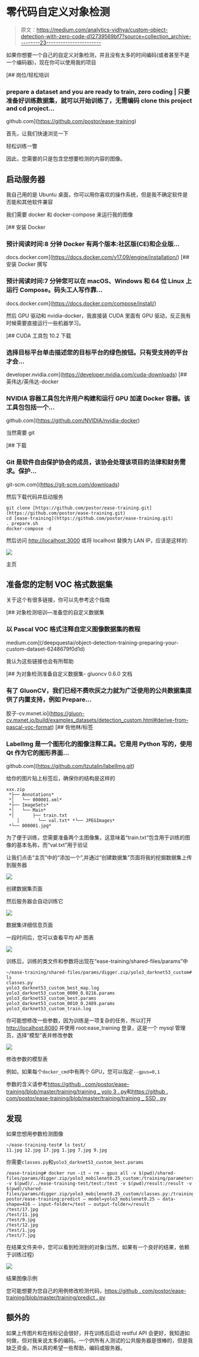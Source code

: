 # 零代码自定义对象检测

> 原文：<https://medium.com/analytics-vidhya/custom-object-detection-with-zero-code-d12739569bf7?source=collection_archive---------23----------------------->

如果你想要一个自己的自定义对象检测，并且没有太多的时间编码(或者甚至不是一个编码器)，现在你可以使用我的项目

[](https://github.com/postor/ease-training) [## 岗位/轻松培训

### prepare a dataset and you are ready to train, zero coding | 只要准备好训练数据集，就可以开始训练了，无需编码 clone this project and cd project…

github.com](https://github.com/postor/ease-training) 

首先，让我们快速浏览一下

轻松训练一瞥

因此，您需要的只是包含您想要检测的内容的图像。

## 启动服务器

我自己用的是 Ubuntu 桌面，你可以用你喜欢的操作系统，但是我不确定软件是否能和其他软件兼容

我们需要 docker 和 docker-compose 来运行我的图像

[](https://docs.docker.com/v17.09/engine/installation/) [## 安装 Docker

### 预计阅读时间:8 分钟 Docker 有两个版本:社区版(CE)和企业版…

docs.docker.com](https://docs.docker.com/v17.09/engine/installation/) [](https://docs.docker.com/compose/install/) [## 安装 Docker 撰写

### 预计阅读时间:7 分钟您可以在 macOS、Windows 和 64 位 Linux 上运行 Compose。码头工人写作靠…

docs.docker.com](https://docs.docker.com/compose/install/) 

然后 GPU 驱动和 nvidia-docker，我直接装 CUDA 里面有 GPU 驱动，反正我有时候需要直接运行一些机器学习。

[](https://developer.nvidia.com/cuda-downloads) [## CUDA 工具包 10.2 下载

### 选择目标平台单击描述您的目标平台的绿色按钮。只有受支持的平台才会…

developer.nvidia.com](https://developer.nvidia.com/cuda-downloads) [](https://github.com/NVIDIA/nvidia-docker) [## 英伟达/英伟达-docker

### NVIDIA 容器工具包允许用户构建和运行 GPU 加速 Docker 容器。该工具包包括一个…

github.com](https://github.com/NVIDIA/nvidia-docker) 

当然需要 git

[](https://git-scm.com/downloads) [## 下载

### Git 是软件自由保护协会的成员，该协会处理该项目的法律和财务需求。保护…

git-scm.com](https://git-scm.com/downloads) 

然后下载代码并启动服务

```
git clone [https://github.com/postor/ease-training.git](https://github.com/postor/ease-training.git)
cd [ease-training](https://github.com/postor/ease-training.git)
. prepare.sh
docker-compose -d
```

然后访问 [http://localhost:3000](http://localhost:3000) 或将 localhost 替换为 LAN IP，应该是这样的:

![](img/be46c3e8ee85000bd24f7e8ca98d777b.png)

主页

## 准备您的定制 VOC 格式数据集

关于这个有很多链接，你可以先参考这个指南

[](/deepquestai/object-detection-training-preparing-your-custom-dataset-6248679f0d1d) [## 对象检测培训—准备您的自定义数据集

### 以 Pascal VOC 格式注释自定义图像数据集的教程

medium.com](/deepquestai/object-detection-training-preparing-your-custom-dataset-6248679f0d1d) 

我认为这些链接也会有所帮助

[](https://gluon-cv.mxnet.io/build/examples_datasets/detection_custom.html#derive-from-pascal-voc-format) [## 为对象检测准备自定义数据集- gluoncv 0.6.0 文档

### 有了 GluonCV，我们已经不费吹灰之力就为广泛使用的公共数据集提供了内置支持，例如 Prepare…

胶子-cv.mxnet.io](https://gluon-cv.mxnet.io/build/examples_datasets/detection_custom.html#derive-from-pascal-voc-format) [](https://github.com/tzutalin/labelImg.git) [## 佐他林/标签

### LabelImg 是一个图形化的图像注释工具。它是用 Python 写的，使用 Qt 作为它的图形界面…

github.com](https://github.com/tzutalin/labelImg.git) 

给你的图片贴上标签后，确保你的结构是这样的

```
xxx.zip
 *├── Annotations*
 *│   └── 000001.xml*
 *├── ImageSets*
 *│   └── Main*
 *│       ├── train.txt
    │       └── val.txt* *└── JPEGImages*
 *└── 000001.jpg*
```

为了便于训练，您需要准备两个主图像集，这意味着“train.txt”包含用于训练的图像的基本名称，而“val.txt”用于验证

让我们点击“主页”中的“添加一个”,并通过“创建数据集”页面将我的挖掘数据集上传到服务器

![](img/9514ac16c6cfcc3c433c16ce1875a85b.png)

创建数据集页面

然后服务器会自动训练它

![](img/089c76dd8a2f4d335cd554390a920af7.png)

数据集详细信息页面

一段时间后，您可以查看平均 AP 图表

![](img/24898c3b19af4924433a3625d35dc34d.png)

训练后，训练的类文件和参数将出现在“ease-training/shared-files/params”中

```
~/ease-training/shared-files/params/digger.zip/yolo3_darknet53_custom# ls
classes.py                                 yolo3_darknet53_custom_best_map.log
yolo3_darknet53_custom_0000_0.0216.params  yolo3_darknet53_custom_best.params
yolo3_darknet53_custom_0010_0.2489.params  yolo3_darknet53_custom_train.log
```

你可能想修改一些参数，因为训练是一项复杂的任务，所以打开 [http://localhost:8080](http://localhost:8080) 并使用 root:ease_training 登录，这是一个 mysql 管理员，选择“模型”表并修改参数

![](img/8fcec5b9763308f04c6810952e3a6d33.png)

修改参数的模型表

例如，如果每个`docker_cmd`中有两个 GPU，您可以指定`--gpus=0,1`

参数的含义请参考[https://github . com/postor/ease-training/blob/master/training/training _ yolo 3 . py](https://github.com/postor/ease-training/blob/master/training/train_yolo3.py)和[https://github . com/postor/ease-training/blob/master/training/training _ SSD . py](https://github.com/postor/ease-training/blob/master/training/train_ssd.py)

## 发现

如果您想用参数检测图像

```
~/ease-training-test# ls test/
11.jpg 12.jpg 17.jpg 1.jpg 7.jpg 9.jpg
```

你需要`classes.py`和`yolo3_darknet53_custom_best.params`

```
/ease-training# docker run -it — rm — gpus all -v $(pwd)/shared-files/params/digger.zip/yolo3_mobilenet0.25_custom:/training/parameters -v $(pwd)/../ease-training-test/test:/test -v $(pwd)/result:/result -v $(pwd)/shared-files/params/digger.zip/yolo3_mobilenet0.25_custom/classes.py:/training/classes.py postor/ease-training:predict — model=yolo3_mobilenet0.25 — data-shape=416 — input-folder=/test — output-folder=/result
/test/17.jpg
/test/11.jpg
/test/9.jpg
/test/12.jpg
/test/1.jpg
/test/7.jpg
```

在结果文件夹中，您可以看到检测到的对象(当然，如果有一个良好的结果，依赖于训练过程)

![](img/fbd17fdeb1dd2eef553c772bbba1d281.png)

结果图像示例

您可能想要为您自己的用例修改检测代码，[https://github . com/postor/ease-training/blob/master/training/predict . py](https://github.com/postor/ease-training/blob/master/training/predict.py)

## 额外的

如果上传图片和在线标记会很好，并在训练后启动 restful API 会更好，我知道如何做，但对我来说太多的编码。一个供所有人测试的公共服务器是很棒的，但是我缺乏资金。所以真的希望一些帮助，编码或服务器。